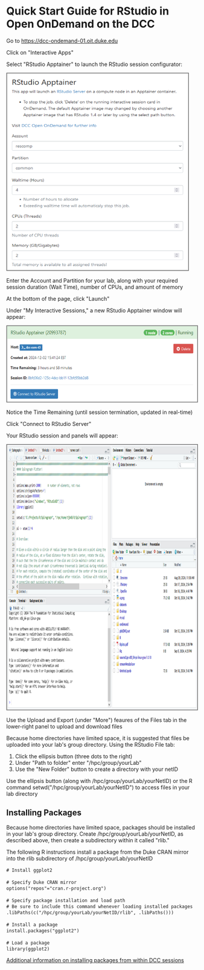 # Quick Start Guide for RStudio in Open OnDemand on the DCC

Go to https://dcc-ondemand-01.oit.duke.edu

Click on "Interactive Apps"

Select "RStudio Apptainer" to launch the RStudio session configurator:

<img src="www/OnDemand-RStudioApptainerConfigure.png" alt="Open OnDemand RStudio Apptainer Configuration" width=480 height=520 style="border: 2px solid gray;">

Enter the Account and Partition for your lab, along with your required session duration (Wait Time), number of CPUs, and amount of memory
 
At the bottom of the page, click "Launch"

Under "My Interactive Sessions," a new RStudio Apptainer window will appear:

<img src="www/OnDemand-RStudioApptainerLaunch.png" alt="Open OnDemand RStudio Apptainer Configuration" width=600 height=200 style="border: 2px solid gray;">

Notice the Time Remaining (until session termination, updated in real-time) 

Click "Connect to RStudio Server"

Your RStudio session and panels will appear:

<img src="www/OnDemand-RStudioWindows.png" alt="Open OnDemand RStudio Apptainer Configuration" width=1000 height=700 style="border: 2px solid gray;">

Use the Upload and Export (under "More") feaures of the Files tab in the lower-right panel to upload and download files

Because home directories have limited space, it is suggested that files be uploaded into your lab's group directory.  Using the RStudio File tab:

1. Click the ellipsis button (three dots to the right)
2. Under "Path to folder" enter "/hpc/group/yourLab"
3. Use the "New Folder" button to create a directory with your netID

Use the ellipsis button (along with /hpc/group/yourLab/yourNetID) or the R command setwd("/hpc/group/yourLab/yourNetID") to access files in your lab directory

## Installing Packages

Because home directories have limited space, packages should be installed in your lab's group directory.  Create /hpc/group/yourLab/yourNetID, as described above, then create a subdirectory within it called "rlib."

The following R instructions install a package from the Duke CRAN mirror into the rlib subdirectory of /hpc/group/yourLab/yourNetID

[<div style="background-color: gray;">]: #
```
# Install ggplot2

# Specify Duke CRAN mirror
options("repos"="cran.r-project.org")

# Specify package installation and load path 
# Be sure to include this command whenever loading installed packages
.libPaths(c("/hpc/group/yourLab/yourNetID/rlib", .libPaths()))

# Install a package
install.packages("ggplot2")

# Load a package
library(ggplot2)

```
[</div>]: #

<a href="DCCRPackageInstallation-1.2.pdf">Additional information on installing packages from within DCC sessions</a>

